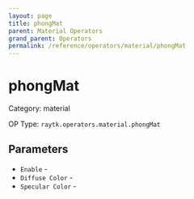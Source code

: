 ```yaml
---
layout: page
title: phongMat
parent: Material Operators
grand_parent: Operators
permalink: /reference/operators/material/phongMat
---
```


# phongMat



Category: material

OP Type: `raytk.operators.material.phongMat`

## Parameters

* `Enable` - 
* `Diffuse Color` - 
* `Specular Color` -
